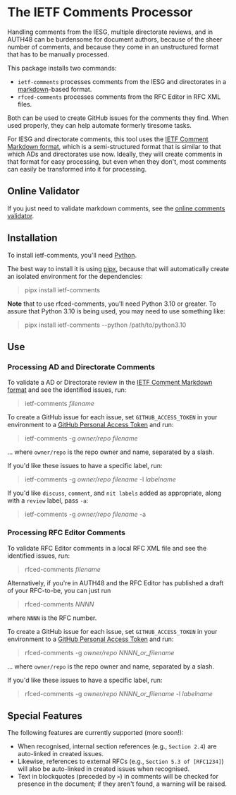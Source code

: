 
# The IETF Comments Processor

Handling comments from the IESG, multiple directorate reviews, and in AUTH48 can be burdensome for document authors, because of the sheer number of comments, and because they come in an unstructured format that has to be manually processed.

This package installs two commands:

* `ietf-comments` processes comments from the IESG and directorates in a [markdown](https://commonmark.org)-based format.
* `rfced-comments` processes comments from the RFC Editor in RFC XML files.

Both can be used to create GitHub issues for the comments they find. When used properly, they can help automate formerly tiresome tasks.

For IESG and directorate comments, this tool uses the [IETF Comment Markdown format](https://github.com/mnot/ietf-comments/tree/main/format.md), which is a semi-structured format that is similar to that which ADs and directorates use now. Ideally, they will create comments in that format for easy processing, but even when they don't, most comments can easily be transformed into it for processing.


## Online Validator

If you just need to validate markdown comments, see the [online comments validator](https://mnot.github.io/ietf-comments/).


## Installation

To install ietf-comments, you'll need [Python](https://www.python.org/).

The best way to install it is using [pipx](https://pypa.github.io/pipx/), because that will automatically create an isolated environment for the dependencies:

> pipx install ietf-comments

**Note** that to use rfced-comments, you'll need Python 3.10 or greater. To assure that Python 3.10 is being used, you may need to use something like:

> pipx install ietf-comments --python /path/to/python3.10


## Use

### Processing AD and Directorate Comments

To validate a AD or Directorate review in the [IETF Comment Markdown format](https://github.com/mnot/ietf-comments/tree/main/format.md) and see the identified issues, run:

> ietf-comments _filename_

To create a GitHub issue for each issue, set `GITHUB_ACCESS_TOKEN` in your environment to a [GitHub Personal Access Token](https://docs.github.com/en/authentication/keeping-your-account-and-data-secure/creating-a-personal-access-token) and run:

> ietf-comments -g _owner/repo_ _filename_

... where `owner/repo` is the repo owner and name, separated by a slash.

If you'd like these issues to have a specific label, run:

> ietf-comments -g _owner/repo_ _filename_ -l _labelname_

If you'd like `discuss`, `comment`, and `nit labels` added as appropriate, along with a `review` label, pass `-a`:

> ietf-comments -g _owner/repo_ _filename_ -a



### Processing RFC Editor Comments

To validate RFC Editor comments in a local RFC XML file and see the identified issues, run:

> rfced-comments _filename_

Alternatively, if you're in AUTH48 and the RFC Editor has published a draft of your RFC-to-be, you can just run

> rfced-comments _NNNN_

where `NNNN` is the RFC number.

To create a GitHub issue for each issue, set `GITHUB_ACCESS_TOKEN` in your environment to a [GitHub Personal Access Token](https://docs.github.com/en/authentication/keeping-your-account-and-data-secure/creating-a-personal-access-token) and run:

> rfced-comments -g _owner/repo_ _NNNN_or_filename_

... where `owner/repo` is the repo owner and name, separated by a slash.

If you'd like these issues to have a specific label, run:

> rfced-comments -g _owner/repo_ _NNNN_or_filename_ -l _labelname_




## Special Features

The following features are currently supported (more soon!):

* When recognised, internal section references (e.g., `Section 2.4`) are auto-linked in created issues.
* Likewise, references to external RFCs (e.g., `Section 5.3 of [RFC1234]`) will also be auto-linked in created issues when recognised.
* Text in blockquotes (preceded by `>`) in comments will be checked for presence in the document; if they aren't found, a warning will be raised.
